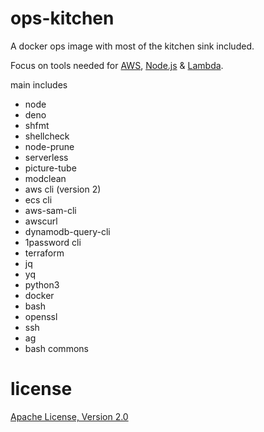 # ops-kitchen

A docker ops image with most of the kitchen sink included.

Focus on tools needed for [AWS](https://aws.amazon.com), [Node.js](https://nodejs.org) & [Lambda](https://aws.amazon.com/lambda).

main includes

* node
* deno
* shfmt
* shellcheck
* node-prune
* serverless
* picture-tube
* modclean
* aws cli (version 2)
* ecs cli
* aws-sam-cli
* awscurl
* dynamodb-query-cli
* 1password cli
* terraform
* jq
* yq
* python3
* docker
* bash
* openssl
* ssh
* ag
* bash commons

# license

[Apache License, Version 2.0](LICENSE)
